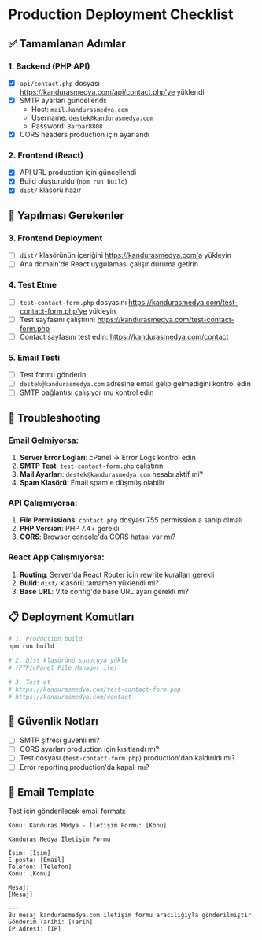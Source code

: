 # Production Deployment Checklist

## ✅ Tamamlanan Adımlar

### 1. Backend (PHP API)
- [x] `api/contact.php` dosyası https://kandurasmedya.com/api/contact.php'ye yüklendi
- [x] SMTP ayarları güncellendi:
  - Host: `mail.kandurasmedya.com`
  - Username: `destek@kandurasmedya.com`
  - Password: `Barbar8808`
- [x] CORS headers production için ayarlandı

### 2. Frontend (React)
- [x] API URL production için güncellendi
- [x] Build oluşturuldu (`npm run build`)
- [x] `dist/` klasörü hazır

## 🔄 Yapılması Gerekenler

### 3. Frontend Deployment
- [ ] `dist/` klasörünün içeriğini https://kandurasmedya.com'a yükleyin
- [ ] Ana domain'de React uygulaması çalışır duruma getirin

### 4. Test Etme
- [ ] `test-contact-form.php` dosyasını https://kandurasmedya.com/test-contact-form.php'ye yükleyin
- [ ] Test sayfasını çalıştırın: https://kandurasmedya.com/test-contact-form.php
- [ ] Contact sayfasını test edin: https://kandurasmedya.com/contact

### 5. Email Testi
- [ ] Test formu gönderin
- [ ] `destek@kandurasmedya.com` adresine email gelip gelmediğini kontrol edin
- [ ] SMTP bağlantısı çalışıyor mu kontrol edin

## 🔧 Troubleshooting

### Email Gelmiyorsa:
1. **Server Error Logları**: cPanel → Error Logs kontrol edin
2. **SMTP Test**: `test-contact-form.php` çalıştırın
3. **Mail Ayarları**: `destek@kandurasmedya.com` hesabı aktif mi?
4. **Spam Klasörü**: Email spam'e düşmüş olabilir

### API Çalışmıyorsa:
1. **File Permissions**: `contact.php` dosyası 755 permission'a sahip olmalı
2. **PHP Version**: PHP 7.4+ gerekli
3. **CORS**: Browser console'da CORS hatası var mı?

### React App Çalışmıyorsa:
1. **Routing**: Server'da React Router için rewrite kuralları gerekli
2. **Build**: `dist/` klasörü tamamen yüklendi mi?
3. **Base URL**: Vite config'de base URL ayarı gerekli mi?

## 📋 Deployment Komutları

```bash
# 1. Production build
npm run build

# 2. Dist klasörünü sunucuya yükle
# (FTP/cPanel File Manager ile)

# 3. Test et
# https://kandurasmedya.com/test-contact-form.php
# https://kandurasmedya.com/contact
```

## 🔐 Güvenlik Notları

- [ ] SMTP şifresi güvenli mi?
- [ ] CORS ayarları production için kısıtlandı mı?
- [ ] Test dosyası (`test-contact-form.php`) production'dan kaldırıldı mı?
- [ ] Error reporting production'da kapalı mı?

## 📧 Email Template

Test için gönderilecek email formatı:
```
Konu: Kanduras Medya - İletişim Formu: [Konu]

Kanduras Medya İletişim Formu

İsim: [İsim]
E-posta: [Email]
Telefon: [Telefon]
Konu: [Konu]

Mesaj:
[Mesaj]

---
Bu mesaj kandurasmedya.com iletişim formu aracılığıyla gönderilmiştir.
Gönderim Tarihi: [Tarih]
IP Adresi: [IP]
``` 